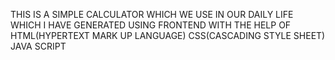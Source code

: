 THIS IS A SIMPLE CALCULATOR WHICH WE USE IN OUR DAILY LIFE WHICH I HAVE GENERATED USING FRONTEND WITH THE HELP OF
HTML(HYPERTEXT MARK UP LANGUAGE)
CSS(CASCADING STYLE SHEET)
JAVA SCRIPT

